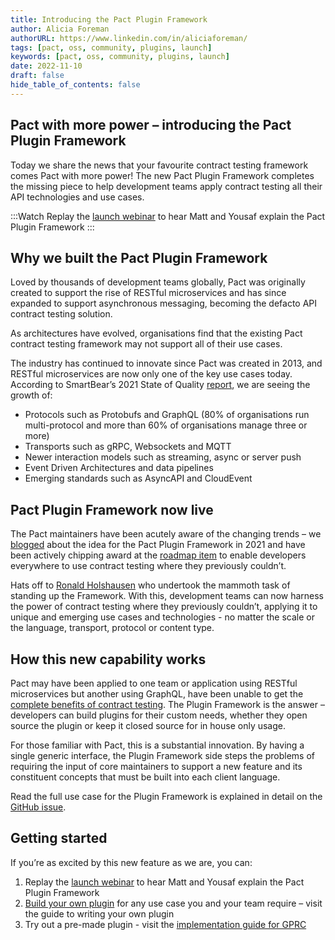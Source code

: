 ```yaml
---
title: Introducing the Pact Plugin Framework
author: Alicia Foreman
authorURL: https://www.linkedin.com/in/aliciaforeman/
tags: [pact, oss, community, plugins, launch]
keywords: [pact, oss, community, plugins, launch]
date: 2022-11-10
draft: false
hide_table_of_contents: false
---
```


## Pact with more power – introducing the Pact Plugin Framework  

Today we share the news that your favourite contract testing framework comes Pact with more power! The new Pact Plugin Framework completes the missing piece to help development teams apply contract testing all their API technologies and use cases.  

:::Watch
Replay the [launch webinar](https://youtu.be/XA0yKOv5DjE) to hear Matt and Yousaf explain the Pact Plugin Framework
:::

## Why we built the Pact Plugin Framework 

Loved by thousands of development teams globally, Pact was originally created to support the rise of RESTful microservices and has since expanded to support asynchronous messaging, becoming the defacto API contract testing solution. 

As architectures have evolved, organisations find that the existing Pact contract testing framework may not support all of their use cases. 

The industry has continued to innovate since Pact was created in 2013, and RESTful microservices are now only one of the key use cases today. According to SmartBear’s 2021 State of Quality [report](https://smartbear.com/state-of-software-quality/api/tools/#api-protocols), we are seeing the growth of: 

* Protocols such as Protobufs and GraphQL (80% of organisations run multi-protocol and more than 60% of organisations manage three or more) 
* Transports such as gRPC, Websockets  and MQTT 
* Newer interaction models such as streaming, async or server push 
* Event Driven Architectures and data pipelines  
* Emerging standards such as AsyncAPI and CloudEvent  

## Pact Plugin Framework now live  

The Pact maintainers have been acutely aware of the changing trends – we [blogged](https://pactflow.io/blog/extending-pact-with-plugins/) about the idea for the Pact Plugin Framework in 2021 and have been actively chipping award at the [roadmap item](https://github.com/pactflow/roadmap/issues/33) to enable developers everywhere to use contract testing where they previously couldn’t. 

Hats off to [Ronald Holshausen](https://github.com/uglyog) who undertook the mammoth task of standing up the Framework. With this, development teams can now harness the power of contract testing where they previously couldn’t, applying it to unique and emerging use cases and technologies - no matter the scale or the language, transport, protocol or content type.  

## How this new capability works  

Pact may have been applied to one team or application using RESTful microservices but another using GraphQL, have been unable to get the [complete benefits of contract testing](https://pactflow.io/blog/what-is-contract-testing/). The Plugin Framework is the answer – developers can build plugins for their custom needs, whether they open source the plugin or keep it closed source for in house only usage.  

For those familiar with Pact, this is a substantial innovation. By having a single generic interface, the Plugin Framework side steps the problems of requiring the input of core maintainers to support a new feature and its constituent concepts that must be built into each client language. 

Read the full use case for the Plugin Framework is explained in detail on the [GitHub issue](https://github.com/pact-foundation/pact-specification/issues/83).

## Getting started

If you’re as excited by this new feature as we are, you can: 

1. Replay the [launch webinar](https://youtu.be/XA0yKOv5DjE) to hear Matt and Yousaf explain the Pact Plugin Framework
2.  [Build your own plugin](https://docs.pact.io/implementation_guides/pact_plugins/docs/writing-plugin-guide) for any use case you and your team require – visit the guide to writing your own plugin 
3. Try out a pre-made plugin - visit the [implementation guide for GPRC](https://github.com/pactflow/pact-protobuf-plugin)

